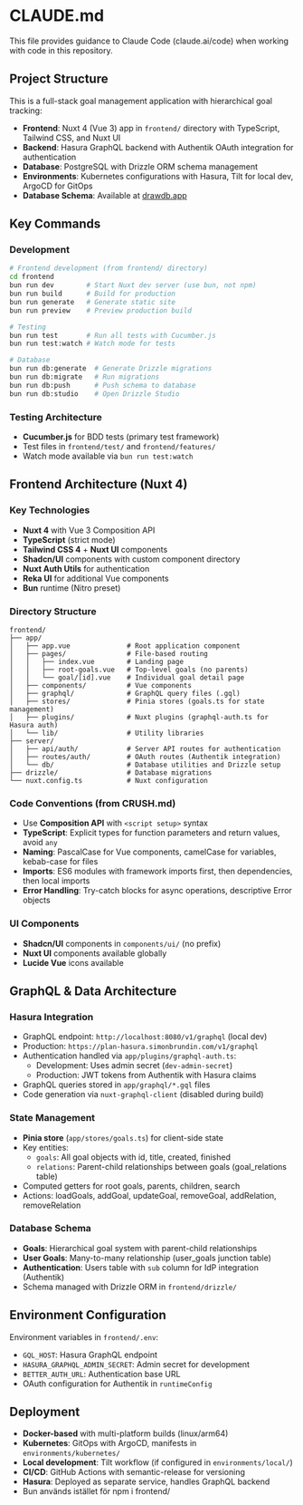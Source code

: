 # CLAUDE.md

This file provides guidance to Claude Code (claude.ai/code) when working with code in this repository.

## Project Structure

This is a full-stack goal management application with hierarchical goal tracking:
- **Frontend**: Nuxt 4 (Vue 3) app in `frontend/` directory with TypeScript, Tailwind CSS, and Nuxt UI
- **Backend**: Hasura GraphQL backend with Authentik OAuth integration for authentication
- **Database**: PostgreSQL with Drizzle ORM schema management
- **Environments**: Kubernetes configurations with Hasura, Tilt for local dev, ArgoCD for GitOps
- **Database Schema**: Available at [drawdb.app](https://www.drawdb.app/editor?shareId=a3185456f5496cf6a48840b0ecfea7e0)

## Key Commands

### Development
```bash
# Frontend development (from frontend/ directory)
cd frontend
bun run dev        # Start Nuxt dev server (use bun, not npm)
bun run build      # Build for production
bun run generate   # Generate static site
bun run preview    # Preview production build

# Testing
bun run test       # Run all tests with Cucumber.js
bun run test:watch # Watch mode for tests

# Database
bun run db:generate  # Generate Drizzle migrations
bun run db:migrate   # Run migrations
bun run db:push      # Push schema to database
bun run db:studio    # Open Drizzle Studio
```

### Testing Architecture
- **Cucumber.js** for BDD tests (primary test framework)
- Test files in `frontend/test/` and `frontend/features/`
- Watch mode available via `bun run test:watch`

## Frontend Architecture (Nuxt 4)

### Key Technologies
- **Nuxt 4** with Vue 3 Composition API
- **TypeScript** (strict mode)
- **Tailwind CSS 4** + **Nuxt UI** components
- **Shadcn/UI** components with custom component directory
- **Nuxt Auth Utils** for authentication
- **Reka UI** for additional Vue components
- **Bun** runtime (Nitro preset)

### Directory Structure
```
frontend/
├── app/
│   ├── app.vue              # Root application component
│   ├── pages/               # File-based routing
│   │   ├── index.vue        # Landing page
│   │   ├── root-goals.vue   # Top-level goals (no parents)
│   │   └── goal/[id].vue    # Individual goal detail page
│   ├── components/          # Vue components
│   ├── graphql/             # GraphQL query files (.gql)
│   ├── stores/              # Pinia stores (goals.ts for state management)
│   ├── plugins/             # Nuxt plugins (graphql-auth.ts for Hasura auth)
│   └── lib/                 # Utility libraries
├── server/
│   ├── api/auth/            # Server API routes for authentication
│   ├── routes/auth/         # OAuth routes (Authentik integration)
│   └── db/                  # Database utilities and Drizzle setup
├── drizzle/                 # Database migrations
└── nuxt.config.ts           # Nuxt configuration
```

### Code Conventions (from CRUSH.md)
- Use **Composition API** with `<script setup>` syntax
- **TypeScript**: Explicit types for function parameters and return values, avoid `any`
- **Naming**: PascalCase for Vue components, camelCase for variables, kebab-case for files
- **Imports**: ES6 modules with framework imports first, then dependencies, then local imports
- **Error Handling**: Try-catch blocks for async operations, descriptive Error objects

### UI Components
- **Shadcn/UI** components in `components/ui/` (no prefix)
- **Nuxt UI** components available globally
- **Lucide Vue** icons available

## GraphQL & Data Architecture

### Hasura Integration
- GraphQL endpoint: `http://localhost:8080/v1/graphql` (local dev)
- Production: `https://plan-hasura.simonbrundin.com/v1/graphql`
- Authentication handled via `app/plugins/graphql-auth.ts`:
  - Development: Uses admin secret (`dev-admin-secret`)
  - Production: JWT tokens from Authentik with Hasura claims
- GraphQL queries stored in `app/graphql/*.gql` files
- Code generation via `nuxt-graphql-client` (disabled during build)

### State Management
- **Pinia store** (`app/stores/goals.ts`) for client-side state
- Key entities:
  - `goals`: All goal objects with id, title, created, finished
  - `relations`: Parent-child relationships between goals (goal_relations table)
- Computed getters for root goals, parents, children, search
- Actions: loadGoals, addGoal, updateGoal, removeGoal, addRelation, removeRelation

### Database Schema
- **Goals**: Hierarchical goal system with parent-child relationships
- **User Goals**: Many-to-many relationship (user_goals junction table)
- **Authentication**: Users table with `sub` column for IdP integration (Authentik)
- Schema managed with Drizzle ORM in `frontend/drizzle/`

## Environment Configuration

Environment variables in `frontend/.env`:
- `GQL_HOST`: Hasura GraphQL endpoint
- `HASURA_GRAPHQL_ADMIN_SECRET`: Admin secret for development
- `BETTER_AUTH_URL`: Authentication base URL
- OAuth configuration for Authentik in `runtimeConfig`

## Deployment

- **Docker-based** with multi-platform builds (linux/arm64)
- **Kubernetes**: GitOps with ArgoCD, manifests in `environments/kubernetes/`
- **Local development**: Tilt workflow (if configured in `environments/local/`)
- **CI/CD**: GitHub Actions with semantic-release for versioning
- **Hasura**: Deployed as separate service, handles GraphQL backend
- Bun används istället för npm i frontend/